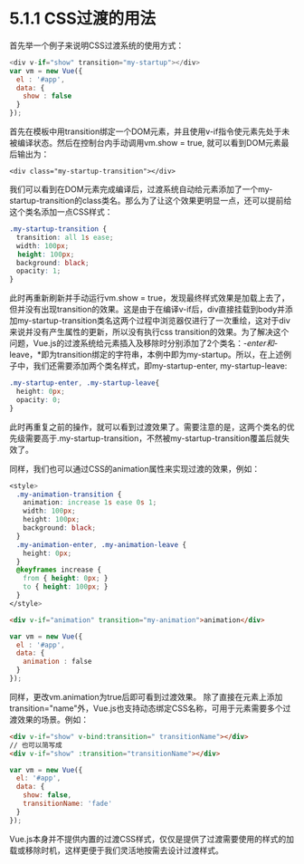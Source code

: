 <!--
 * @Author: zhanglingdi
 * @Date: 2019-12-04 14:04:49
 * @Email: 980583728@qq.com
 * @Company: Sinovatio
 * @version: v0.0.1
 * @LastEditors: zhanglingdi
 * @LastEditTime: 2019-12-04 14:21:22
 * @Description: test
 -->
# 5.1.1 CSS过渡的用法

首先举一个例子来说明CSS过渡系统的使用方式：

```javascript
<div v-if="show" transition="my-startup"></div>
var vm = new Vue({
　el : '#app',
　data: {
　　show : false
　}
});
```

首先在模板中用transition绑定一个DOM元素，并且使用v-if指令使元素先处于未被编译状态。然后在控制台内手动调用vm.show = true, 就可以看到DOM元素最后输出为：

`<div class="my-startup-transition"></div>`

我们可以看到在DOM元素完成编译后，过渡系统自动给元素添加了一个my-startup-transition的class类名。那么为了让这个效果更明显一点，还可以提前给这个类名添加一点CSS样式：

```css
.my-startup-transition {
　transition: all 1s ease;
　width: 100px;
  height: 100px;
　background: black;
　opacity: 1;
}
```

此时再重新刷新并手动运行vm.show = true，发现最终样式效果是加载上去了，但并没有出现transition的效果。这是由于在编译v-if后，div直接挂载到body并添加my-startup-transition类名这两个过程中浏览器仅进行了一次重绘，这对于div来说并没有产生属性的更新，所以没有执行css transition的效果。为了解决这个问题，Vue.js的过渡系统给元素插入及移除时分别添加了2个类名：*-enter和*-leave，*即为transition绑定的字符串，本例中即为my-startup。所以，在上述例子中，我们还需要添加两个类名样式，即my-startup-enter, my-startup-leave:

```css
.my-startup-enter, .my-startup-leave{
　height: 0px;
　opacity: 0;
}
```

此时再重复之前的操作，就可以看到过渡效果了。需要注意的是，这两个类名的优先级需要高于.my-startup-transition，不然被my-startup-transition覆盖后就失效了。

同样，我们也可以通过CSS的animation属性来实现过渡的效果，例如：

```css
<style>
　.my-animation-transition {
　　animation: increase 1s ease 0s 1;
　　width: 100px;
　　height: 100px;
　　background: black;
　}
　.my-animation-enter, .my-animation-leave {
　　height: 0px;
　}
　@keyframes increase {
　　from { height: 0px; }
　　to { height: 100px; }
　}
</style>
```

```html
<div v-if="animation" transition="my-animation">animation</div>
```

```javascript
var vm = new Vue({
　el : '#app',
　data: {
　　animation : false　　
　}
});
```

同样，更改vm.animation为true后即可看到过渡效果。
除了直接在元素上添加transition="name"外，Vue.js也支持动态绑定CSS名称，可用于元素需要多个过渡效果的场景。例如：

```html
<div v-if="show" v-bind:transition=" transitionName"></div>
// 也可以简写成
<div v-if="show" :transition="transitionName"></div>
```

```javascript
var vm = new Vue({
　el: '#app',
　data: {
　　show: false,
　　transitionName: 'fade'
　}
});
```

Vue.js本身并不提供内置的过渡CSS样式，仅仅是提供了过渡需要使用的样式的加载或移除时机，这样更便于我们灵活地按需去设计过渡样式。
